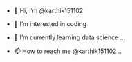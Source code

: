 - 👋 Hi, I’m @karthik151102
- 👀 I’m interested in coding
- 🌱 I’m currently learning data science ...
  
- 📫 How to reach me @karthik151102...

<!---
karthik151102/karthik151102 is a ✨ special ✨ repository because its `README.md` (this file) appears on your GitHub profile.
You can click the Preview link to take a look at your changes.
--->
